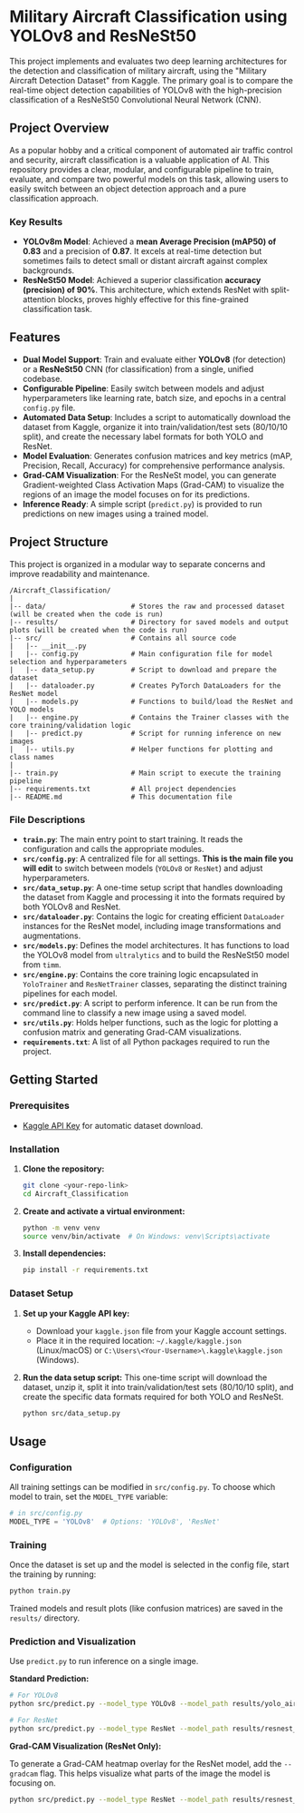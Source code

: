 # Military Aircraft Classification using YOLOv8 and ResNeSt50

This project implements and evaluates two deep learning architectures for the detection and classification of military aircraft, using the "Military Aircraft Detection Dataset" from Kaggle. The primary goal is to compare the real-time object detection capabilities of YOLOv8 with the high-precision classification of a ResNeSt50 Convolutional Neural Network (CNN).

## Project Overview

As a popular hobby and a critical component of automated air traffic control and security, aircraft classification is a valuable application of AI. This repository provides a clear, modular, and configurable pipeline to train, evaluate, and compare two powerful models on this task, allowing users to easily switch between an object detection approach and a pure classification approach.

### Key Results

-   **YOLOv8m Model**: Achieved a **mean Average Precision (mAP50) of 0.83** and a precision of **0.87**. It excels at real-time detection but sometimes fails to detect small or distant aircraft against complex backgrounds.
-   **ResNeSt50 Model**: Achieved a superior classification **accuracy (precision) of 90%**. This architecture, which extends ResNet with split-attention blocks, proves highly effective for this fine-grained classification task.

## Features

-   **Dual Model Support**: Train and evaluate either **YOLOv8** (for detection) or a **ResNeSt50** CNN (for classification) from a single, unified codebase.
-   **Configurable Pipeline**: Easily switch between models and adjust hyperparameters like learning rate, batch size, and epochs in a central `config.py` file.
-   **Automated Data Setup**: Includes a script to automatically download the dataset from Kaggle, organize it into train/validation/test sets (80/10/10 split), and create the necessary label formats for both YOLO and ResNet.
-   **Model Evaluation**: Generates confusion matrices and key metrics (mAP, Precision, Recall, Accuracy) for comprehensive performance analysis.
-   **Grad-CAM Visualization**: For the ResNeSt model, you can generate Gradient-weighted Class Activation Maps (Grad-CAM) to visualize the regions of an image the model focuses on for its predictions.
-   **Inference Ready**: A simple script (`predict.py`) is provided to run predictions on new images using a trained model.

## Project Structure

This project is organized in a modular way to separate concerns and improve readability and maintenance.

```
/Aircraft_Classification/
|
|-- data/                     # Stores the raw and processed dataset (will be created when the code is run)
|-- results/                  # Directory for saved models and output plots (will be created when the code is run)
|-- src/                      # Contains all source code
|   |-- __init__.py
|   |-- config.py             # Main configuration file for model selection and hyperparameters
|   |-- data_setup.py         # Script to download and prepare the dataset
|   |-- dataloader.py         # Creates PyTorch DataLoaders for the ResNet model
|   |-- models.py             # Functions to build/load the ResNet and YOLO models
|   |-- engine.py             # Contains the Trainer classes with the core training/validation logic
|   |-- predict.py            # Script for running inference on new images
|   |-- utils.py              # Helper functions for plotting and class names
|
|-- train.py                  # Main script to execute the training pipeline
|-- requirements.txt          # All project dependencies
|-- README.md                 # This documentation file
```

### File Descriptions

-   **`train.py`**: The main entry point to start training. It reads the configuration and calls the appropriate modules.
-   **`src/config.py`**: A centralized file for all settings. **This is the main file you will edit** to switch between models (`YOLOv8` or `ResNet`) and adjust hyperparameters.
-   **`src/data_setup.py`**: A one-time setup script that handles downloading the dataset from Kaggle and processing it into the formats required by both YOLOv8 and ResNet.
-   **`src/dataloader.py`**: Contains the logic for creating efficient `DataLoader` instances for the ResNet model, including image transformations and augmentations.
-   **`src/models.py`**: Defines the model architectures. It has functions to load the YOLOv8 model from `ultralytics` and to build the ResNeSt50 model from `timm`.
-   **`src/engine.py`**: Contains the core training logic encapsulated in `YoloTrainer` and `ResNetTrainer` classes, separating the distinct training pipelines for each model.
-   **`src/predict.py`**: A script to perform inference. It can be run from the command line to classify a new image using a saved model.
-   **`src/utils.py`**: Holds helper functions, such as the logic for plotting a confusion matrix and generating Grad-CAM visualizations.
-   **`requirements.txt`**: A list of all Python packages required to run the project.

## Getting Started

### Prerequisites
-   [Kaggle API Key](https://www.kaggle.com/docs/api) for automatic dataset download.

### Installation

1.  **Clone the repository:**
    ```bash
    git clone <your-repo-link>
    cd Aircraft_Classification
    ```

2.  **Create and activate a virtual environment:**
    ```bash
    python -m venv venv
    source venv/bin/activate  # On Windows: venv\Scripts\activate
    ```

3.  **Install dependencies:**
    ```bash
    pip install -r requirements.txt
    ```

### Dataset Setup

1.  **Set up your Kaggle API key:**
    -   Download your `kaggle.json` file from your Kaggle account settings.
    -   Place it in the required location: `~/.kaggle/kaggle.json` (Linux/macOS) or `C:\Users\<Your-Username>\.kaggle\kaggle.json` (Windows).

2.  **Run the data setup script:**
    This one-time script will download the dataset, unzip it, split it into train/validation/test sets (80/10/10 split), and create the specific data formats required for both YOLO and ResNeSt.
    ```bash
    python src/data_setup.py
    ```

## Usage

### Configuration

All training settings can be modified in `src/config.py`. To choose which model to train, set the `MODEL_TYPE` variable:

```python
# in src/config.py
MODEL_TYPE = 'YOLOv8'  # Options: 'YOLOv8', 'ResNet'
```

### Training

Once the dataset is set up and the model is selected in the config file, start the training by running:

```bash
python train.py
```

Trained models and result plots (like confusion matrices) are saved in the `results/` directory.

### Prediction and Visualization

Use `predict.py` to run inference on a single image.

**Standard Prediction:**
```bash
# For YOLOv8
python src/predict.py --model_type YOLOv8 --model_path results/yolo_aircraft_run/weights/best.pt --image_path /path/to/image.jpg

# For ResNet
python src/predict.py --model_type ResNet --model_path results/resnest_model.pt --image_path /path/to/image.jpg
```

**Grad-CAM Visualization (ResNet Only):**

To generate a Grad-CAM heatmap overlay for the ResNet model, add the `--gradcam` flag. This helps visualize what parts of the image the model is focusing on.

```bash
python src/predict.py --model_type ResNet --model_path results/resnest_model.pt --image_path /path/to/image.jpg --gradcam
```
